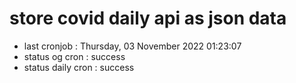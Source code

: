 # store covid daily api as json data

- last cronjob : Thursday, 03 November 2022 01:23:07
- status og cron : success
- status daily cron : success
      
      
